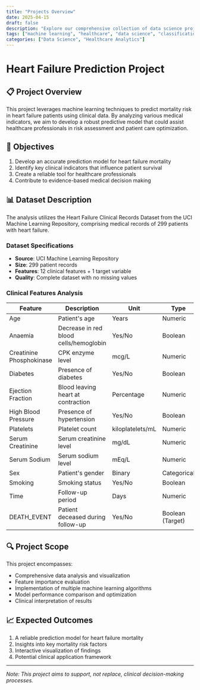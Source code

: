 ```yaml
---
title: "Projects Overview"
date: 2025-04-15
draft: false
description: "Explore our comprehensive collection of data science projects, featuring advanced machine learning and artificial intelligence applications. Our flagship heart failure prediction project demonstrates the powerful intersection of clinical expertise and cutting-edge analytics, showcasing how AI can transform patient care and medical decision-making. Discover detailed methodologies, in-depth analyses, and real-world implementations that are shaping the future of healthcare analytics."
tags: ["machine learning", "healthcare", "data science", "classification"]
categories: ["Data Science", "Healthcare Analytics"]
---
```

<!-- Google tag (gtag.js) -->
<script async src="https://www.googletagmanager.com/gtag/js?id=G-4S31C819DX"></script>
<script>
  window.dataLayer = window.dataLayer || [];
  function gtag(){dataLayer.push(arguments);}
  gtag('js', new Date());

  gtag('config', 'G-4S31C819DX');
</script>
# Heart Failure Prediction Project

## 📋 Project Overview

This project leverages machine learning techniques to predict mortality risk in heart failure patients using clinical data. By analyzing various medical indicators, we aim to develop a robust predictive model that could assist healthcare professionals in risk assessment and patient care optimization.

## 🎯 Objectives

1. Develop an accurate prediction model for heart failure mortality
2. Identify key clinical indicators that influence patient survival
3. Create a reliable tool for healthcare professionals
4. Contribute to evidence-based medical decision making

## 📊 Dataset Description

The analysis utilizes the Heart Failure Clinical Records Dataset from the UCI Machine Learning Repository, comprising medical records of 299 patients with heart failure.

### Dataset Specifications
- **Source**: UCI Machine Learning Repository
- **Size**: 299 patient records
- **Features**: 12 clinical features + 1 target variable
- **Quality**: Complete dataset with no missing values

### Clinical Features Analysis

| Feature | Description | Unit | Type |
|---------|-------------|------|------|
| Age | Patient's age | Years | Numeric |
| Anaemia | Decrease in red blood cells/hemoglobin | Yes/No | Boolean |
| Creatinine Phosphokinase | CPK enzyme level | mcg/L | Numeric |
| Diabetes | Presence of diabetes | Yes/No | Boolean |
| Ejection Fraction | Blood leaving heart at contraction | Percentage | Numeric |
| High Blood Pressure | Presence of hypertension | Yes/No | Boolean |
| Platelets | Platelet count | kiloplatelets/mL | Numeric |
| Serum Creatinine | Serum creatinine level | mg/dL | Numeric |
| Serum Sodium | Serum sodium level | mEq/L | Numeric |
| Sex | Patient's gender | Binary | Categorical |
| Smoking | Smoking status | Yes/No | Boolean |
| Time | Follow-up period | Days | Numeric |
| DEATH_EVENT | Patient deceased during follow-up | Yes/No | Boolean (Target) |

## 🔍 Project Scope

This project encompasses:
- Comprehensive data analysis and visualization
- Feature importance evaluation
- Implementation of multiple machine learning algorithms
- Model performance comparison and optimization
- Clinical interpretation of results

## 📈 Expected Outcomes

1. A reliable prediction model for heart failure mortality
2. Insights into key mortality risk factors
3. Interactive visualization of findings
4. Potential clinical application framework

---
*Note: This project aims to support, not replace, clinical decision-making processes.*